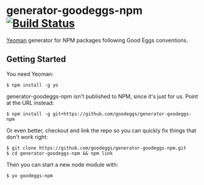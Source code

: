 # generator-goodeggs-npm [![Build Status](https://secure.travis-ci.org/goodeggs/generator-goodeggs-npm.png?branch=master)](https://travis-ci.org/goodeggs/generator-goodeggs-npm)

[Yeoman](http://yeoman.io) generator for NPM packages following Good Eggs conventions.


## Getting Started

You need Yeoman:
```
$ npm install -g yo
```

generator-goodeggs-npm isn't published to NPM, since it's just for us.  Point at the URL instead:

```
$ npm install -g git+https://github.com/goodeggs/generator-goodeggs-npm
```

Or even better, checkout and link the repo so you can quickly fix things that don't work right:
```
$ git clone https://github.com/goodeggs/generator-goodeggs-npm.git
$ cd generator-goodeggs-npm && npm link
```

Then you can start a new node module with:
```
$ yo goodeggs-npm
```
